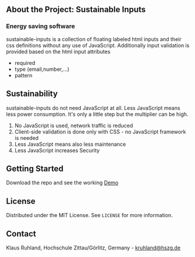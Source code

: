 <!--
*** sustainable inputs from klausruhland
-->

<!-- ABOUT THE PROJECT -->
## About the Project: Sustainable Inputs
### Energy saving software

sustainable-inputs is a collection of floating labeled html inputs and their css definitions without any use of JavaScript. 
Additionally input validation is provided based on the html input attributes
* required
* type (email,number,...)
* pattern

## Sustainability

sustainable-inputs do not need JavaScript at all. Less JavaScript means less power consumption. It's only a little step but the multiplier can be high.

1. No JavaScript is used, network traffic is reduced
2. Client-side validation is done only with CSS - no JavaScript framework is needed
3. Less JavaScript means also less maintenance
4. Less JavaScript increases Security

## Getting Started

Download the repo and see the working [Demo](https://klausruhland.github.io/sustainable-inputs/)


<!-- LICENSE -->
## License

Distributed under the MIT License. See `LICENSE` for more information.



<!-- CONTACT -->
## Contact

Klaus Ruhland, Hochschule Zittau/Görlitz, Germany - kruhland@hszg.de

